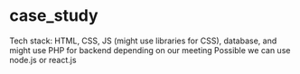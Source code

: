 # case_study
Tech stack: HTML, CSS, JS (might use libraries for CSS), database, and might use PHP for backend depending on our meeting
Possible we can use node.js or react.js
